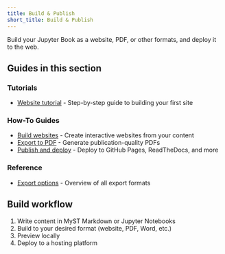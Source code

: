 ```yaml
---
title: Build & Publish
short_title: Build & Publish
---
```


Build your Jupyter Book as a website, PDF, or other formats, and deploy it to the web.

## Guides in this section

### Tutorials
- [Website tutorial](./build/website.md) - Step-by-step guide to building your first site

### How-To Guides
- [Build websites](./build/build-websites.md) - Create interactive websites from your content
- [Export to PDF](./build/export-pdfs.md) - Generate publication-quality PDFs
- [Publish and deploy](./build/publish.md) - Deploy to GitHub Pages, ReadTheDocs, and more

### Reference
- [Export options](./build/export.md) - Overview of all export formats

## Build workflow

1. Write content in MyST Markdown or Jupyter Notebooks
2. Build to your desired format (website, PDF, Word, etc.)
3. Preview locally
4. Deploy to a hosting platform
